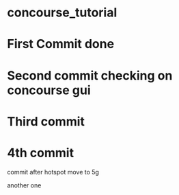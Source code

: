 # concourse_tutorial

# First Commit done

# Second commit checking on concourse gui

# Third commit

# 4th commit

commit after hotspot move to 5g

another one
